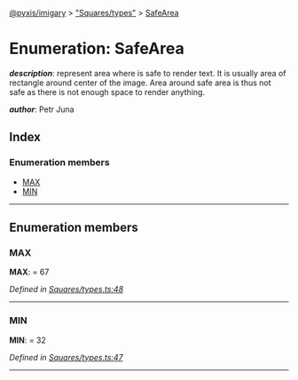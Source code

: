 [@pyxis/imigary](../README.md) > ["Squares/types"](../modules/_squares_types_.md) > [SafeArea](../enums/_squares_types_.safearea.md)

# Enumeration: SafeArea

*__description__*: represent area where is safe to render text. It is usually area of rectangle around center of the image. Area around safe area is thus not safe as there is not enough space to render anything.

*__author__*: Petr Juna

## Index

### Enumeration members

* [MAX](_squares_types_.safearea.md#max)
* [MIN](_squares_types_.safearea.md#min)

---

## Enumeration members

<a id="max"></a>

###  MAX

**MAX**:  = 67

*Defined in [Squares/types.ts:48](https://github.com/creaux/pyxis/blob/1000889/packages/imigary/src/Squares/types.ts#L48)*

___
<a id="min"></a>

###  MIN

**MIN**:  = 32

*Defined in [Squares/types.ts:47](https://github.com/creaux/pyxis/blob/1000889/packages/imigary/src/Squares/types.ts#L47)*

___

